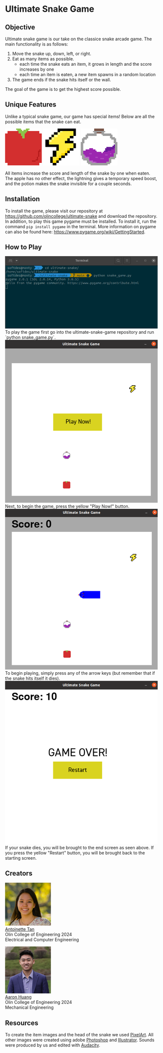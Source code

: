 # Ultimate Snake Game

## Objective

Ultimate snake game is our take on the classice snake arcade game. The main functionality is as follows:

1. Move the snake up, down, left, or right.
2. Eat as many items as possible.
    - each time the snake eats an item, it grows in length and the score increases by one
    - each time an item is eaten, a new item spawns in a random location
3. The game ends if the snake hits itself or the wall.

The goal of the game is to get the highest score possible. 

## Unique Features

Unlike a typical snake game, our game has special items! Below are all the possible items that the snake can eat.

<img src="images/big_apple.png" width="120"/>  <img src="images/big_lightning.png" width="120"/>  <img src="images/big_potion.png" width="120"/> 

All items increase the score and length of the snake by one when eaten. The apple has no other effect, the lightning gives a temporary speed boost, and the potion makes the snake invisible for a couple seconds.

## Installation

To install the game, please visit our repository at https://github.com/olincollege/ultimate-snake and download the repository. In addition, to play this game pygame must be installed. To install it, run the command `pip install pygame` in the terminal. More information on pygame can also be found here: https://www.pygame.org/wiki/GettingStarted.


## How to Play

<img src="images/game_terminal.png" width="500"/>
To play the game first go into the ultimate-snake-game repository and run `python snake_game.py`.

<img src="images/game_start.png" width="500"/> 
Next, to begin the game, press the yellow "Play Now!" button.

<img src="images/game_playing.png" width="500"/> 
To begin playing, simply press any of the arrow keys (but remember that if the snake hits itself it dies).

<img src="images/game_end.png" width="500"/> 
If your snake dies, you will be brought to the end screen as seen above. If you press the yellow "Restart" button, you will be brought back to the starting screen.

## Creators

<img src="images/antoinette_pic.jpg" width="150"/>\
<a href="https://www.linkedin.com/in/antoinette-tan/">Antoinette Tan</a>\
Olin College of Engineering 2024\
Electrical and Computer Engineering

<img src="images/aaron_pic.png" width="150"/>\
<a href="https://www.linkedin.com/in/aaron-huang1/">Aaron Huang</a>\
Olin College of Engineering 2024\
Mechanical Engineering

## Resources

To create the item images and the head of the snake we used [PixelArt](https://www.pixilart.com/). All other images were created using adobe [Photoshop](https://www.adobe.com/products/photoshop.html) and [Illustrator](https://www.adobe.com/products/illustrator.html). Sounds were produced by us and edited with [Audacity](https://www.audacityteam.org/).

